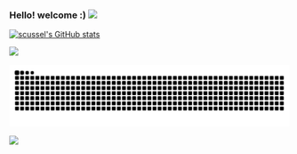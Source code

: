 ### Hello! welcome :) <img src="https://github.com/leticiadasilva/leticiadasilva/blob/main/images/Hi.gif" width="30px">

<div>
  <a href="http://www.github.com/scussel"><img width="420px" src="https://github-readme-stats.vercel.app/api?username=scussel&show_icons=true&hide=&count_private=true&title_color=0891b2&text_color=ffffff&icon_color=0891b2&bg_color=1c1917&hide_border=true&show_icons=true" alt="scussel's GitHub stats" /></a>

  <a href="http://www.github.com/scussel"><img width="420px" src="https://github-readme-streak-stats.herokuapp.com/?user=scussel&stroke=ffffff&background=1c1917&ring=0891b2&fire=0891b2&currStreakNum=ffffff&currStreakLabel=0891b2&sideNums=ffffff&sideLabels=ffffff&dates=ffffff&hide_border=true" /></a>
</div>

![Snake animation](https://github.com/scussel/scussel/blob/output/github-contribution-grid-snake.svg)

![](https://komarev.com/ghpvc/?username=scussel&color=red&style=flat)
